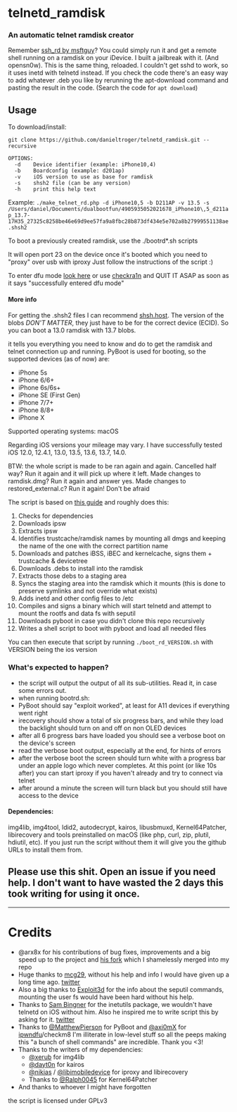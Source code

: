 # telnetd_ramdisk
### An automatic telnet ramdisk creator

Remember [ssh_rd by msftguy](https://github.com/msftguy/ssh-rd)? You could simply run it and get a remote shell running on a ramdisk on your iDevice. I built a jailbreak with it. (And opensn0w).
This is the same thing, reloaded. I couldn't get sshd to work, so it uses inetd with telnetd instead. If you check the code there's an easy way to add whatever .deb you like by rerunning the apt-download command and pasting the result in the code. (Search the code for `apt download`)

## Usage

To download/install:

`git clone https://github.com/danieltroger/telnetd_ramdisk.git --recursive`

```
OPTIONS:
  -d	Device identifier (example: iPhone10,4)
  -b	Boardconfig (example: d201ap)
  -v	iOS version to use as base for ramdisk
  -s	shsh2 file (can be any version)
  -h	print this help text

```


Example: `./make_telnet_rd.php -d iPhone10,5 -b D211AP -v 13.5 -s /Users/daniel/Documents/dualbootfun/4905935052021678_iPhone10\,5_d211ap_13.7-17H35_27325c8258be46e69d9ee57fa9a8fbc28b873df434e5e702a8b27999551138ae.shsh2`

To boot a previously created ramdisk, use the ./bootrd*.sh scripts

It will open port 23 on the device once it's booted which you need to "proxy" over usb with iproxy
Just follow the instructions of the script :)

To enter dfu mode [look here](https://www.theiphonewiki.com/wiki/DFU_Mode) or use [checkra1n](https://checkra.in/) and QUIT IT ASAP as soon as it says "successfully entered dfu mode"

#### More info
For getting the .shsh2 files I can recommend [shsh.host](https://shsh.host). The version of the blobs *DON'T MATTER*, they just have to be for the correct device (ECID). So you can boot a 13.0 ramdisk with 13.7 blobs.

it tells you everything you need to know and do to get the ramdisk and telnet connection up and running. PyBoot is used for booting, so the supported devices (as of now) are:
* iPhone 5s
* iPhone 6/6+
* iPhone 6s/6s+
* iPhone SE (First Gen)
* iPhone 7/7+
* iPhone 8/8+
* iPhone X

Supported operating systems: macOS

Regarding iOS versions your mileage may vary. I have successfully tested iOS 12.0, 12.4.1, 13.0, 13.5, 13.6, 13.7, 14.0.

BTW: the whole script is made to be ran again and again. Cancelled half way? Run it again and it will pick up where it left. Made changes to ramdisk.dmg? Run it again and answer yes. Made changes to restored_external.c? Run it again! Don't be afraid


The script is based on [this guide](https://dualbootfun.github.io/) and roughly does this:
1. Checks for dependencies
2. Downloads ipsw
3. Extracts ipsw
4. Identifies trustcache/ramdisk names by mounting all dmgs and keeping the name of the one with the correct partition name
5. Downloads and patches iBSS, iBEC and kernelcache, signs them + trustcache & devicetree
6. Downloads .debs to install into the ramdisk
7. Extracts those debs to a staging area
8. Syncs the staging area into the ramdisk which it mounts (this is done to preserve symlinks and not override what exists)
9. Adds inetd and other config files to /etc
10. Compiles and signs a binary which will start telnetd and attempt to mount the rootfs and data fs with seputil
11. Downloads pyboot in case you didn't clone this repo recursively
12. Writes a shell script to boot with pyboot and load all needed files

You can then execute that script by running `./boot_rd_VERSION.sh` with VERSION being the ios version

### What's expected to happen?
- the script will output the output of all its sub-utilities. Read it, in case some errors out.
- when running bootrd.sh:
- PyBoot should say "exploit worked", at least for A11 devices if everything went right
- irecovery should show a total of six progress bars, and while they load the backlight should turn on and off on non OLED devices
- after all 6 progress bars have loaded you should see a verbose boot on the device's screen
- read the verbose boot output, especially at the end, for hints of errors
- after the verbose boot the screen should turn white with a progress bar under an apple logo which never completes. At this point (or like 10s after) you can start iproxy if you haven't already and try to connect via telnet
- after around a minute the screen will turn black but you should still have access to the device


#### Dependencies:
img4lib, img4tool, ldid2, autodecrypt, kairos, libusbmuxd, Kernel64Patcher, libirecovery and tools preinstalled on macOS (like php, curl, zip, plutil, hdiutil, etc). If you just run the script without them it will give you the github URLs to install them from.

## Please use this shit. Open an issue if you need help. I don't want to have wasted the 2 days this took writing for using it once.


-------

# Credits

* @arx8x for his contributions of bug fixes, improvements and a big speed up to the project and [his fork](https://github.com/arx8x/telnetd_ramdisk) which I shamelessly merged into my repo
* Huge thanks to [mcg29](https://github.com/mcg29), without his help and info I would have given up a long time ago. [twitter](https://twitter.com/mcg29_)
* Also a big thanks to [Exploit3d](https://twitter.com/exploit3dguy) for the info about the seputil commands, mounting the user fs would have been hard without his help.
* Thanks to [Sam Bingner](https://github.com/sbingner) for the inetutils package, we wouldn't have telnetd on iOS without him. Also he inspired me to write script this by asking for it. [twitter](https://twitter.com/sbingner)
* Thanks to [@MatthewPierson](https://github.com/MatthewPierson) for PyBoot and [@axi0mX](https://github.com/axi0mX) for [ipwndfu](https://github.com/axi0mX/ipwndfu)/checkm8 I'm illiterate in low-level stuff so all the peeps making this "a bunch of shell commands" are incredible. Thank you <3!
* Thanks to the writers of my dependencies:
  * [@xerub](https://github.com/xerub) for img4lib
  * [@dayt0n](https://github.com/dayt0n) for kairos
  * [@nikias](https://github.com/nikias) / [@libimobiledevice](https://github.com/libimobiledevice) for iproxy and libirecovery
  * Thanks to [@Ralph0045](https://github.com/Ralph0045) for Kernel64Patcher
* And thanks to whoever I might have forgotten

the script is licensed under GPLv3
